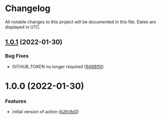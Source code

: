 # Changelog
All notable changes to this project will be documented in this file. Dates are displayed in UTC.

## [1.0.1](https://github.com/RebeccaStevens/issue-close-labeler-action/compare/v1.0.0...v1.0.1) (2022-01-30)


### Bug Fixes

* GITHUB_TOKEN no longer required ([9498f5f](https://github.com/RebeccaStevens/issue-close-labeler-action/commit/9498f5fd2d0ea3dfd31cfd74d47af1842716321c))

# 1.0.0 (2022-01-30)


### Features

* initial version of action ([b2fc9d3](https://github.com/RebeccaStevens/issue-close-labeler-action/commit/b2fc9d3ac61665542bee6b2ebe37d16114cee7b5))
